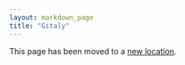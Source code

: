 ```yaml
---
layout: markdown_page
title: "Gitaly"
---
```


This page has been moved to a [new location](/handbook/infrastructure/gitaly/).

